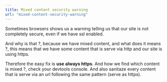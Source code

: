 ```yaml
---
title: Mixed content security warning
url: "mixed-content-security-warning"
---
```


Sometimes browsers shows us a warning telling us that our site is not completely secure, even if we have ssl enabled.

And why is that ?, because we have mixed content, and what does it means ?, this means that we have some content that is serve via http and our site is using https.

Therefore the easy fix is **use always https**. And how we find which content is mixed ?, check your devtools console. And also sanitaze every content that is serve via an url following the same pattern (serve as https).
